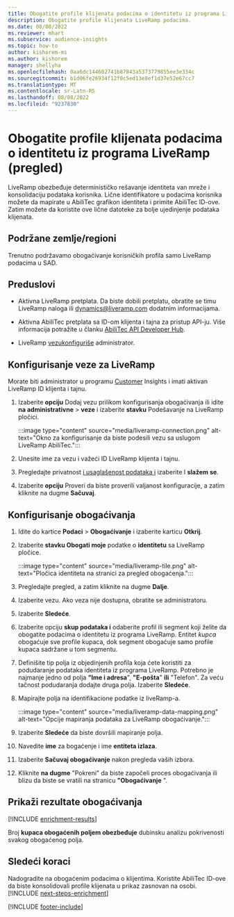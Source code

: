 ```yaml
---
title: Obogatite profile klijenata podacima o identitetu iz programa LiveRamp (pregled)
description: Obogatite profile klijenata LiveRamp podacima.
ms.date: 08/08/2022
ms.reviewer: mhart
ms.subservice: audience-insights
ms.topic: how-to
author: kishorem-ms
ms.author: kishorem
manager: shellyha
ms.openlocfilehash: 0aa6dc144602741b87843a5373779855ee3e334c
ms.sourcegitcommit: b1d06fe26934f12f0c5ed13e8ef1d37e52e67cc7
ms.translationtype: MT
ms.contentlocale: sr-Latn-RS
ms.lasthandoff: 08/08/2022
ms.locfileid: "9237830"
---
```

# <a name="enrich-customer-profiles-with-identity-data-from-liveramp-preview"></a>Obogatite profile klijenata podacima o identitetu iz programa LiveRamp (pregled)

LiveRamp obezbeđuje determinističko rešavanje identiteta van mreže i konsolidaciju podataka korisnika. Lične identifikatore u podacima korisnika možete da mapirate u AbiliTec grafikon identiteta i primite AbiliTec ID-ove. Zatim možete da koristite ove lične datoteke za bolje ujedinjenje podataka klijenata.

## <a name="supported-countriesregions"></a>Podržane zemlje/regioni

Trenutno podržavamo obogaćivanje korisničkih profila samo LiveRamp podacima u SAD.

## <a name="prerequisites"></a>Preduslovi

- Aktivna LiveRamp pretplata. Da biste dobili pretplatu, obratite se timu LiveRamp naloga ili [dynamics@liveramp.com](mailto:dynamics@liveramp.com) dodatnim informacijama.

- Aktivna AbiliTec pretplata sa ID-om klijenta i tajna za pristup API-ju. Više informacija potražite u članku [AbiliTec API Developer Hub](https://developers.liveramp.com/abilitec-api/).

- LiveRamp [vezu](connections.md)[konfiguriše](#configure-the-connection-for-liveramp) administrator.

## <a name="configure-the-connection-for-liveramp"></a>Konfigurisanje veze za LiveRamp

Morate biti administrator u programu [Customer](permissions.md#admin) Insights i imati aktivan LiveRamp ID klijenta i tajnu.

1. Izaberite **opciju** Dodaj vezu prilikom konfigurisanja obogaćivanja ili idite **na administrativne** > **veze** i izaberite **stavku** Podešavanje na LiveRamp pločici.

   :::image type="content" source="media/liveramp-connection.png" alt-text="Okno za konfigurisanje da biste podesili vezu sa uslugom LiveRamp AbiliTec.":::

1. Unesite ime za vezu i važeći ID LiveRamp klijenta i tajnu.

1. Pregledajte privatnost [i usaglašenost podataka i](connections.md#data-privacy-and-compliance) izaberite I **slažem se**.

1. Izaberite **opciju** Proveri da biste proverili valjanost konfiguracije, a zatim kliknite na dugme **Sačuvaj**.

## <a name="configure-the-enrichment"></a>Konfigurisanje obogaćivanja

1. Idite do kartice **Podaci** > **Obogaćivanje** i izaberite karticu **Otkrij**.

1. Izaberite **stavku Obogati moje** podatke o **identitetu** sa LiveRamp pločice.

   :::image type="content" source="media/liveramp-tile.png" alt-text="Pločica identiteta na stranici za pregled obogaćenja.":::

1. Pregledajte pregled, a zatim kliknite na dugme **Dalje**.

1. Izaberite vezu. Ako veza nije dostupna, obratite se administratoru.

1. Izaberite **Sledeće**.

1. Izaberite opciju **skup podataka i** odaberite profil ili segment koji želite da obogatite podacima o identitetu iz programa LiveRamp. Entitet *kupca* obogaćuje sve profile kupaca, dok segment obogaćuje samo profile kupaca sadržane u tom segmentu.

1. Definišite tip polja iz objedinjenih profila koja ćete koristiti za podudaranje podataka identiteta iz programa LiveRamp. Potrebno je najmanje jedno od polja **"Ime i adresa**", **"E-pošta**" **ili** "Telefon". Za veću tačnost podudaranja dodajte druga polja. Izaberite **Sledeće**.

1. Mapirajte polja na identifikacione podatke iz liveRamp-a.

   :::image type="content" source="media/liveramp-data-mapping.png" alt-text="Opcije mapiranja podataka za LiveRamp obogaćivanje.":::

1. Izaberite **Sledeće** da biste dovršili mapiranje polja.

1. Navedite **ime** za bogaćenje i ime **entiteta izlaza**.

1. Izaberite **Sačuvaj obogaćivanje** nakon pregleda vaših izbora.

1. Kliknite **na dugme** "Pokreni" da biste započeli proces obogaćivanja ili blizu da biste se vratili na stranicu **"Obogaćivanje** ".

## <a name="view-enrichment-results"></a>Prikaži rezultate obogaćivanja

[!INCLUDE [enrichment-results](includes/enrichment-results.md)]

Broj **kupaca obogaćenih poljem obezbeđuje** dubinsku analizu pokrivenosti svakog obogaćenog polja.

## <a name="next-steps"></a>Sledeći koraci

Nadogradite na obogaćenim podacima o klijentima. Koristite AbiliTec ID-ove da biste konsolidovali profile klijenata u prikaz zasnovan na osobi.
[!INCLUDE [next-steps-enrichment](includes/next-steps-enrichment.md)]

[!INCLUDE [footer-include](includes/footer-banner.md)]
